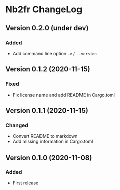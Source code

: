 <!--
SPDX-FileCopyrightText: 2020-2025 Sébastien Helleu <flashcode@flashtux.org>

SPDX-License-Identifier: GPL-3.0-or-later
-->

# Nb2fr ChangeLog

## Version 0.2.0 (under dev)

### Added

- Add command line option `-v` / `--version`

## Version 0.1.2 (2020-11-15)

### Fixed

- Fix license name and add README in Cargo.toml

## Version 0.1.1 (2020-11-15)

### Changed

- Convert README to markdown
- Add missing information in Cargo.toml

## Version 0.1.0 (2020-11-08)

### Added

- First release
